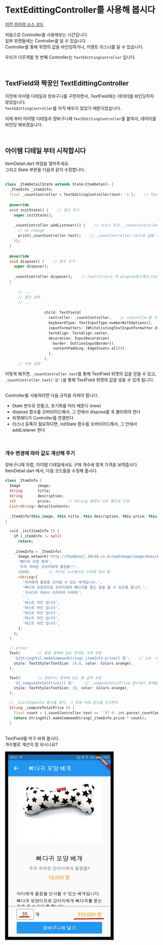 # TextEdittingController를 사용해 봅시다
[이전 까지의 소스 코드](sources/cart-lib.zip)  

처음으로 Controller를 사용해보는 시간입니다.  
일부 위젯들에는 Controller를 달 수 있습니다.  
Controller를 통해 위젯의 값을 바인딩하거나, 이벤트 리스너를 달 수 있습니다.  

우리가 다루게될 첫 번째 Controller는 `TextEdittingController` 입니다.  

&nbsp;  
## TextField와 짝꿍인 TextEdittingController
이전에 아이템 디테일과 장바구니를 구현하면서, TextField에는 데이터를 바인딩하지 않았습니다.  
`TextEdittingController`를 아직 배우지 않았기 때문이었습니다.  

이제 부터 아이템 디테일과 장바구니에 `TextEdittingController`를 붙여서, 데이터를 바인딩 해보겠습니다.  

&nbsp;  
## 아이템 디테일 부터 시작합시다
ItemDetail.dart 파일을 열어주세요.  
그리고 State 부분을 다음과 같이 수정합니다.  
``` dart

class _ItemDetailState extends State<ItemDetail> {
  _ItemInfo _itemInfo;
  final _countController = TextEditingController(text: '1');    // TextEditingController 변수를 추가. 기본값 1.

  @override
  void initState() {    // 함수 추가
    super.initState();

    _countController.addListener(() {    // 리스너 추가. _countController에 연결된 위젯의 값이 변경될때.
      // on change
      print(_countController.text);    // _countController.text로 값을 구할 수 있음
    });
  }

  @override
  void dispose() {    // 함수 추가
    super.dispose();

    _countController.dispose();    // Controller는 꼭 dispose함수에서 Controller의 dispose함수를 불러줘야 함
  }

      // ...
      // 중간 생략
      // ...

                  child: TextField(
                    controller: _countController,    // controller를 지정해 줌
                    keyboardType: TextInputType.numberWithOptions(),
                    inputFormatters: [WhitelistingTextInputFormatter.digitsOnly],
                    textAlign: TextAlign.center,
                    decoration: InputDecoration(
                      border: OutlineInputBorder(),
                      contentPadding: EdgeInsets.all(9),
                    ),
                  ),
      // 이하 생략
```
이렇게 해주면, `_countController.text`를 통해 TextField 위젯의 값을 얻을 수 있고,  
`_countController.text('값')`을 통해 TextField 위젯의 값을 넣을 수 있게 됩니다.  

&nbsp;  
Controller를 사용하려면 다음 규칙을 지켜야 합니다.  
- State 변수로 만들고, 초기화를 미리 해준다 (new)
- dispose 함수를 오버라이드해서, 그 안에서 dispose를 꼭 불러줘야 한다
- 위젯에다가 Controller를 연결한다
- 리스너 등록이 필요하다면, initState 함수를 오버라이드해서, 그 안에서 addListener 한다

&nbsp;  
### 개수 변경에 따라 값도 계산해 주기
장바구니때 처럼, 아이템 디테일에서도 구매 개수에 맞게 가격을 보여줍시다.  
ItemDetail.dart 에서, 다음 코드들을 수정해 줍시다.  

``` dart
class _ItemInfo {
  Image        image;
  String       title;
  String       description;
  int          price;        // String 형에서 int 형으로 수정
  List<String> detailContents;

  _ItemInfo(this.image, this.title, this.description, this.price, this.detailContents);
}
```

``` dart
  void _initItemInfo () {
    if (_itemInfo != null)
      return;

    _itemInfo = _ItemInfo(
      Image.network('http://thumbnail.10x10.co.kr/webimage/image/basic600/137/B001377515.jpg'),
      '뼈다귀 모양 베개',
      '우리 귀여운 강아지에게 꿀잠을!!',
      10000,        // 여기도 int형으로 수정해 줘야 함
      <String>[
        '아이에게 꿀잠을 선사할 수 있는 베개입니다.',
        '뼈다귀 모양이므로 강아지에게 뼈다귀를 뜯는 꿈을 꿀 수 있도록 합니다.',
        '가나다라 마바사 아자차카 타파하',
        '',
        '테스트 라인 입니다',
        '테스트 라인 입니다',
        '테스트 라인 입니다',
        '테스트 라인 입니다',
        '테스트 라인 입니다',
      ],
    );
  }
```

``` dart
  // price
  Text(        // 중앙 영역에 있는 한개당 가격 부분
    '${StringUtil.makeCommaedString(_itemInfo.price)} 원',    // int -> string으로 바꿔주어야 함
    style: TextStyle(fontSize: 18.0, color: Colors.orange),
  ),
```

``` dart
  Text(        // 장바구니 영역에 있는 총 금액 부분
    '${_computeTotalPrice()} 원',    // _computeTotalPrice 함수에서 총액을 계산해서 리턴함
    style: TextStyle(fontSize: 18, color: Colors.orange),
  ),
```

``` dart
  // _initItemInfo 함수를 찾아, 그 위에 아래 함수를 추가한다
  String _computeTotalPrice () {
    final count = (_countController.text == '')? 0: int.parse(_countController.text);
    return StringUtil.makeCommaedString(_itemInfo.price * count);
  }
```

&nbsp;  
TextField를 마구 바꿔 봅시다.  
개수별로 계산이 잘 되시나요?  

![controller-item-detail](images/controller-item-detail.png)  